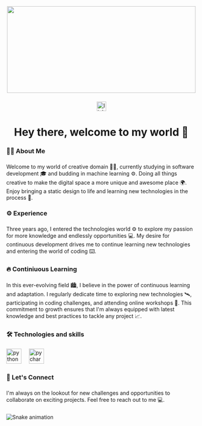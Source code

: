 <div align="center">
  <img height="230" width="500" src="https://images.wallpapersden.com/image/download/surreal-psychedelic-landscape-amazing-ai-art_bmdlam6UmZqaraWkpJRobWllrWdma2U.jpg"  />
</div>

###

<div align="center">
  <a href="https://www.linkedin.com/in/gergana-boyanova-70a939217/" target="_blank">
    <img src="https://img.shields.io/static/v1?message=LinkedIn&logo=linkedin&label=&color=0077B5&logoColor=white&labelColor=&style=for-the-badge" height="25" alt="linkedin logo"  />
  </a>
</div>

###

<h1 align="center">Hey there, welcome to my world 👋</h1>

###

<h3 align="left">👩‍💻  About Me</h3>

###

<p align="left">Welcome to my world of creative domain  💁‍♀️, currently studying in software development 🎓  and budding in machine learning ⚙️. Doing all things creative to make the digital space a more unique and awesome place 🌍. Enjoy bringing a static design to life and learning new technologies in the process 🎉.</p>

###

<h3 align="left">⚙️  Experience</h3>

###

<p align="left">Three years ago, I entered the technologies world ⚙️ to explore my passion for more knowledge and endlessly opportunities 💻. My desire for continuous development drives me to continue learning new technologies and entering the world of coding ⌨️.</p>

###

<h3 align="left">🔥   Continiuous Learning</h3>

###

<p align="left">In this ever-evolving field 🏙️, I believe in the power of continuous learning and adaptation. I regularly dedicate time to exploring new technologies 🛰️, participating in coding challenges, and attending online workshops 🏫. This commitment to growth ensures that I'm always equipped with latest knowledge and best practices to tackle any project 📈.</p>

###

<h3 align="left">🛠 Technologies and skills</h3>

###

<div align="left">
  <img src="https://cdn.jsdelivr.net/gh/devicons/devicon/icons/python/python-original.svg" height="40" alt="python logo"  />
  <img width="12" />
  <img src="https://cdn.jsdelivr.net/gh/devicons/devicon/icons/pycharm/pycharm-original.svg" height="40" alt="pycharm logo"  />
</div>

###

<h3 align="left">📱   Let's Connect</h3>

###

<p align="left">I'm always on the lookout for new challenges and opportunities to collaborate on exciting projects. Feel free to reach out to me 💻.</p>

###

<img src="https://raw.githubusercontent.com/gern7/gern7/output/snake.svg" alt="Snake animation" />

###
